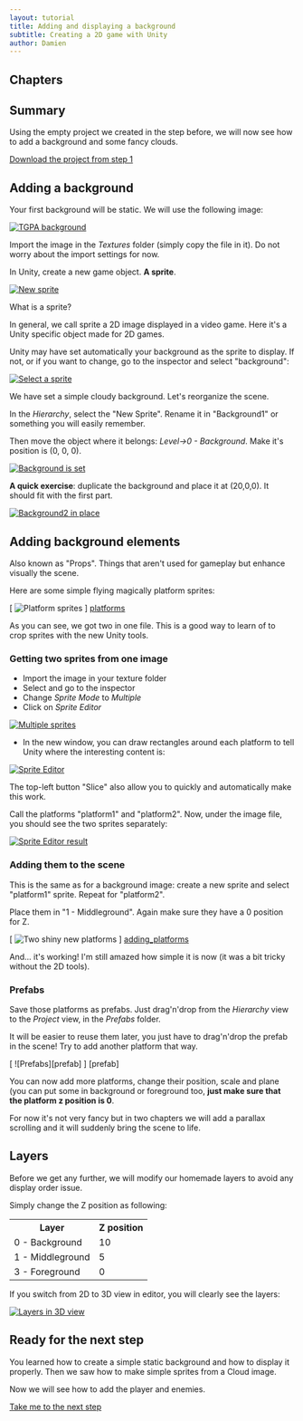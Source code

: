 ```yaml
---
layout: tutorial
title: Adding and displaying a background
subtitle: Creating a 2D game with Unity
author: Damien
---
```


## Chapters

<Sommaire ici>

## Summary

Using the empty project we created in the step before, we will now see how to add a background and some fancy clouds.

[Download the project from step 1]()

## Adding a background

Your first background will be static. We will use the following image:

[  ![TGPA background][background]  ][background]

Import the image in the _Textures_ folder (simply copy the file in it). Do not worry about the import settings for now. 

In Unity, create a new game object. **A sprite**.

[  ![New sprite][new_sprite]  ][new_sprite]

What is a sprite? 

In general, we call sprite a 2D image displayed in a video game. Here it's a Unity specific object made for 2D games.

Unity may have set automatically your background as the sprite to display. If not, or if you want to change, go to the inspector and select "background":
 
[  ![Select a sprite][sprite_select]  ][sprite_select]

We have set a simple cloudy background. Let's reorganize the scene.

In the _Hierarchy_, select the "New Sprite". Rename it in "Background1" or something you will easily remember.

Then move the object where it belongs: _Level->0 - Background_. Make it's position is (0, 0, 0).

[  ![Background is set][display_background]  ][display_background]

**A quick exercise**: duplicate the background and place it at (20,0,0). It should fit with the first part.

[  ![Background2 in place][background2_in_place]  ][background2_in_place]

## Adding background elements

Also known as "Props". Things that aren't used for gameplay but enhance visually the scene.

Here are some simple flying magically platform sprites:

[ ![Platform sprites][platforms] ] [platforms]

As you can see, we got two in one file. This is a good way to learn of to crop sprites with the new Unity tools.


### Getting two sprites from one image

- Import the image in your texture folder
- Select and go to the inspector
- Change _Sprite Mode_ to _Multiple_
- Click on _Sprite Editor_

[ ![Multiple sprites][sprite_multiple] ][sprite_multiple]

- In the new window, you can draw rectangles around each platform to tell Unity where the interesting content is:

[ ![Sprite Editor][sprite_editor] ][sprite_editor]

The top-left button "Slice" also allow you to quickly and automatically make this work.

Call the platforms "platform1" and "platform2". Now, under the image file, you should see the two sprites separately:

[ ![Sprite Editor result][sprite_editor_result] ][sprite_editor_result]

### Adding them to the scene

This is the same as for a background image: create a new sprite and select "platform1" sprite. Repeat for "platform2".

Place them in "1 - Middleground". Again make sure they have a 0 position for Z.

[ ![Two shiny new platforms][adding_platforms] ] [adding_platforms]

And... it's working! I'm still amazed how simple it is now (it was a bit tricky without the 2D tools).

### Prefabs

Save those platforms as prefabs. Just drag'n'drop from the _Hierarchy_ view to the _Project_ view, in the _Prefabs_ folder.

It will be easier to reuse them later, you just have to drag'n'drop the prefab in the scene! Try to add another platform that way.

[ ![Prefabs][prefab] ] [prefab]

You can now add more platforms, change their position, scale and plane (you can put some in background or foreground too, **just make sure that the platform z position is 0**.

For now it's not very fancy but in two chapters we will add a parallax scrolling and it will suddenly bring the scene to life.

## Layers

Before we get any further, we will modify our homemade layers to avoid any display order issue.

Simply change the Z position as following:

<table>
<tr>
<th>Layer</th>
<th>Z position</th>
</tr>
<tr>
<td>0 - Background</td>
<td>10</td>
</tr>
<tr>
<td>1 - Middleground</td>
<td>5</td>
</tr>
<tr>
<td>3 - Foreground</td>
<td>0</td>
</tr>
</table>

If you switch from 2D to 3D view in editor, you will clearly see the layers:

[ ![Layers in 3D view][layers_3d] ][layers_3d]

## Ready for the next step

You learned how to create a simple static background and how to display it properly. Then we saw how to make simple sprites from a Cloud image.

Now we will see how to add the player and enemies.

[Take me to the next step]()


[background]: ./background.png
[platforms]: ./platforms.png

[new_sprite]: ./new_sprite.png
[sprite_select]: ./sprite_select.png
[display_background]: ./display_background.png
[background2_in_place]: ./background2_in_place.png
[sprite_multiple]: ./sprite_multiple.png
[sprite_editor]: ./sprite_editor.png
[sprite_editor_result]: ./sprite_editor_result.png
[adding_platforms]: ./adding_platforms.png
[layers_3d]: ./layers.gif